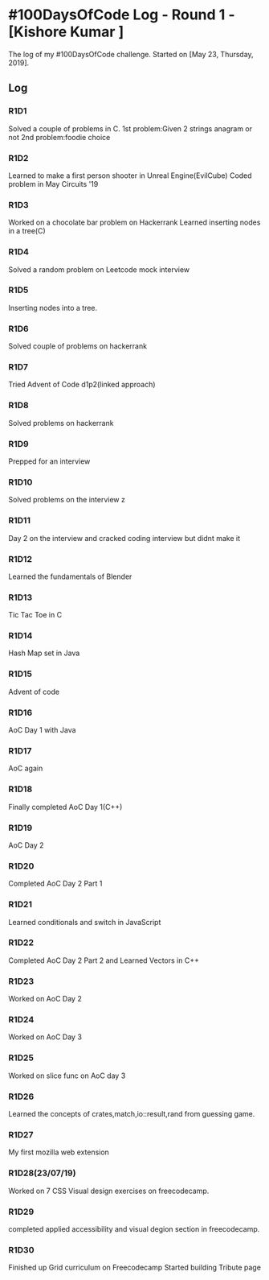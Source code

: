 # #100DaysOfCode Log - Round 1 - [Kishore Kumar ]

The log of my #100DaysOfCode challenge. Started on [May 23, Thursday, 2019].

## Log

### R1D1 
Solved a couple of problems in C.
1st problem:Given 2 strings anagram or not
2nd problem:foodie choice

### R1D2
Learned to make a first person shooter in Unreal Engine(EvilCube)
Coded problem in May Circuits '19

### R1D3
Worked on a chocolate bar problem on Hackerrank
Learned inserting nodes in a tree(C)

### R1D4
Solved a random problem on Leetcode mock interview

### R1D5 
Inserting nodes into a tree.

### R1D6
Solved couple of problems on hackerrank

### R1D7
Tried Advent of Code d1p2(linked approach)

### R1D8 
Solved problems on hackerrank

### R1D9
Prepped for an interview

### R1D10
Solved problems on the interview z

### R1D11
Day 2 on the interview and cracked coding interview but didnt make it

### R1D12
Learned the fundamentals of Blender

### R1D13 
Tic Tac Toe in C

### R1D14
Hash Map set in Java

### R1D15
Advent of code 

### R1D16
AoC Day 1 with Java

### R1D17
AoC again

### R1D18
Finally completed AoC Day 1(C++)

### R1D19
AoC Day 2

### R1D20
Completed AoC Day 2 Part 1

### R1D21
Learned conditionals and switch in JavaScript

### R1D22
Completed AoC Day 2 Part 2 and Learned Vectors in C++

### R1D23 
Worked on AoC Day 2

### R1D24
Worked on AoC Day 3 

### R1D25
Worked on slice func on AoC day 3

### R1D26 
Learned the concepts of crates,match,io::result,rand from guessing game.

### R1D27 
My first mozilla web extension

### R1D28(23/07/19)
Worked on 7 CSS Visual design exercises on freecodecamp.

### R1D29
completed applied accessibility and visual degion section in freecodecamp.

### R1D30
Finished up Grid curriculum on Freecodecamp
Started building Tribute page

